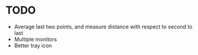 # TODO

- Average last two points, and measure distance with respect to second to last
- Multiple monitors
- Better tray icon
